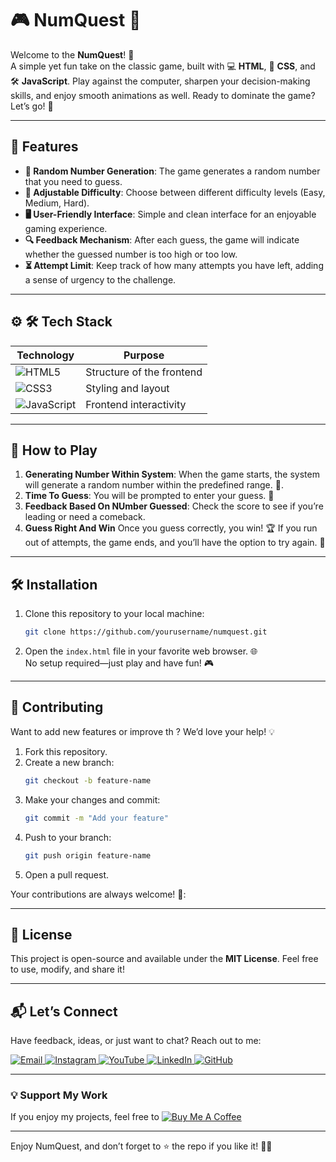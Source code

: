 

# 🎮 NumQuest 🎯

Welcome to the **NumQuest**! 🎉  
A simple yet fun take on the classic game, built with 💻 **HTML**, 🎨 **CSS**, and 🛠️ **JavaScript**. Play against the computer, sharpen your decision-making skills, and enjoy smooth animations as well. Ready to dominate the game? Let’s go! 🚀  

---

## 🌟 Features  
- **🎲 Random Number Generation**: The game generates a random number that you need to guess.
- **🔧 Adjustable Difficulty**: Choose between different difficulty levels (Easy, Medium, Hard). 
- **🖥 User-Friendly Interface**: Simple and clean interface for an enjoyable gaming experience.  
- **🔍 Feedback Mechanism**: After each guess, the game will indicate whether the guessed number is too high or too low.  
-  **⏳ Attempt Limit**: Keep track of how many attempts you have left, adding a sense of urgency to the challenge.

---

## ⚙ 🛠 Tech Stack
| **Technology**  | **Purpose** |
|-----------------|-------------|
| ![HTML5](https://img.shields.io/badge/HTML5-E34F26?style=for-the-badge&logo=html5&logoColor=white) | Structure of the frontend |
| ![CSS3](https://img.shields.io/badge/CSS3-1572B6?style=for-the-badge&logo=css3&logoColor=white) | Styling and layout |
| ![JavaScript](https://img.shields.io/badge/JavaScript-F7DF1E?style=for-the-badge&logo=javascript&logoColor=black) | Frontend interactivity |

---

## 🚀 How to Play  
1. **Generating Number Within System**: When the game starts, the system will generate a random number within the predefined range. 🎰.  
2. **Time To Guess**:  You will be prompted to enter your guess. 💭
3. **Feedback Based On NUmber Guessed**: Check the score to see if you’re leading or need a comeback.  
4. **Guess Right And Win** Once you guess correctly, you win! 🏆 If you run out of attempts, the game ends, and you’ll have the option to try again. 🔄  

---

## 🛠️ Installation  

1. Clone this repository to your local machine:  
   ```bash  
   git clone https://github.com/yourusername/numquest.git  
   ```  

2. Open the `index.html` file in your favorite web browser. 🌐  
   No setup required—just play and have fun! 🎮  

---

## 🤝 Contributing  

Want to add new features or improve th ? We’d love your help! 💡  
1. Fork this repository.  
2. Create a new branch:  
   ```bash  
   git checkout -b feature-name  
   ```  
3. Make your changes and commit:  
   ```bash  
   git commit -m "Add your feature"  
   ```  
4. Push to your branch:  
   ```bash  
   git push origin feature-name  
   ```  
5. Open a pull request.  

Your contributions are always welcome! 🌟:


---

## 📜 License  

This project is open-source and available under the **MIT License**. Feel free to use, modify, and share it!  

---

## 📬 Let’s Connect  

Have feedback, ideas, or just want to chat? Reach out to me:  
<div>
  <a href="mailto:onlykelvin06@gmail.com">
    <img src="https://img.shields.io/badge/Email-4285F4?style=for-the-badge&logo=gmail&logoColor=white" alt="Email" />
  </a>
  <a href="https://www.instagram.com/_.yo.kelvin/">
    <img src="https://img.shields.io/badge/Instagram-E4405F?style=for-the-badge&logo=instagram&logoColor=white" alt="Instagram" />
  </a>
  <a href="https://www.youtube.com/@TechTutor_Tv?sub_confirmation=1">
    <img src="https://img.shields.io/badge/YouTube-FF0000?style=for-the-badge&logo=youtube&logoColor=white" alt="YouTube" />
  </a>
  <a href = "https://www.linkedin.com/in/kelvin-agyare-yeboah-6728a7301?utm_source=share&utm_campaign=share_via&utm_content=profile&utm_medium=android_app">
    <img src="https://img.shields.io/badge/LinkedIn-0077B5?style=for-the-badge&logo=linkedin&logoColor=white" alt="LinkedIn" />
  </a>
  <a href="https://github.com/KelvCodes">
    <img src="https://img.shields.io/badge/GitHub-181717?style=for-the-badge&logo=github&logoColor=white" alt="GitHub" />
  </a>
</div>     
 
---
### 💡 Support My Work  
If you enjoy my projects, feel free to [![Buy Me A Coffee](https://img.shields.io/badge/Buy%20Me%20A%20Coffee-%F0%9F%8C%8D-yellow?style=for-the-badge&logo=buy-me-a-coffee&logoColor=black)](https://www.buymeacoffee.com/kelvcodes) 

---
Enjoy NumQuest, and don’t forget to ⭐ the repo if you like it! 🥳✨  





